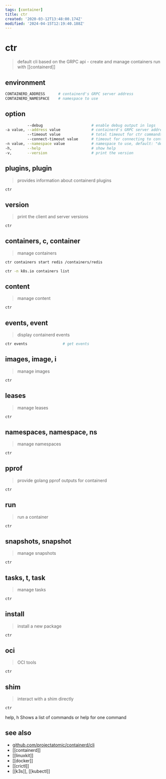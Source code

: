 ```yaml
---
tags: [container]
title: ctr
created: '2020-03-12T13:48:00.174Z'
modified: '2024-04-15T12:19:40.188Z'
---
```


# ctr

> default cli based on the GRPC api - create and manage containers run with [[containerd]]

## environment

```sh
CONTAINERD_ADDRESS      # containerd's GRPC server address
CONTAINERD_NAMESPACE    # namespace to use
```

## option

```sh
          --debug                      # enable debug output in logs
-a value, --address value              # containerd's GRPC server address, default: /run/containerd/containerd.sock
          --timeout value              # total timeout for ctr commands, default: 0s
          --connect-timeout value      # timeout for connecting to containerd, default: 0s
-n value, --namespace value            # namespace to use, default: "default"
-h,       --help                       # show help
-v,       --version                    # print the version
```

## plugins, plugin            

> provides information about containerd plugins

```sh
ctr
```

## version                    

> print the client and server versions

```sh
ctr
```

## containers, c, container   

> manage containers

```sh
ctr containers start redis /containers/redis

ctr -n k8s.io containers list
```

## content                    

> manage content

```sh
ctr
```

## events, event              

> display containerd events

```sh
ctr events                # get events
```

## images, image, i           

> manage images

```sh
ctr
```

## leases                     

> manage leases

```sh
ctr
```

## namespaces, namespace, ns  

> manage namespaces

```sh
ctr
```

## pprof                      

> provide golang pprof outputs for containerd

```sh
ctr
```

## run                        

> run a container

```sh
ctr
```

## snapshots, snapshot        

> manage snapshots

```sh
ctr
```

## tasks, t, task             

> manage tasks

```sh
ctr
```

## install                    

> install a new package

```sh
ctr
```

## oci                        

> OCI tools

```sh
ctr
```

## shim                       

> interact with a shim directly

```sh
ctr
```

   help, h                    Shows a list of commands or help for one command


## see also

- [github.com/projectatomic/containerd/cli](https://github.com/projectatomic/containerd/blob/master/docs/cli.md)
- [[containerd]]
- [[linuxkit]]
- [[docker]]
- [[crictl]]
- [[k3s]], [[kubectl]]
